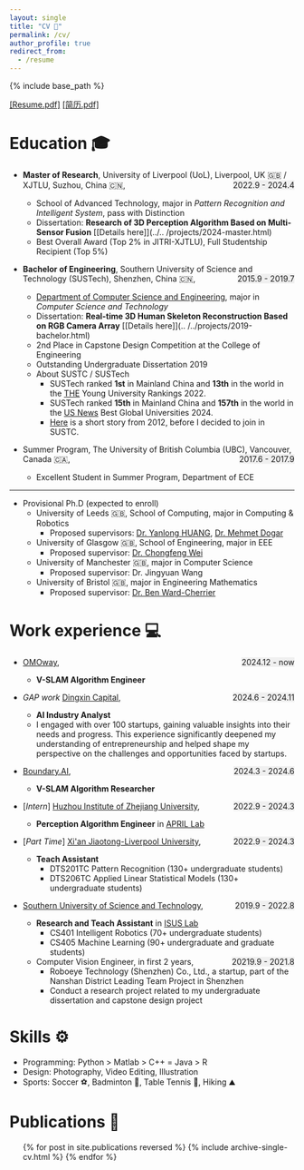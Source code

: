 ```yaml
---
layout: single
title: "CV 📑"
permalink: /cv/
author_profile: true
redirect_from:
  - /resume
---
```


{% include base_path %}

[[Resume.pdf]](https://drive.google.com/file/d/1tV_HWoPmH-wsyAeUMnmPxYyeKQkzrKXr/preview)
[[简历.pdf]](https://drive.google.com/file/d/1drHYbIYqrfC0wJuacXsuvxk_bc-8C5Ar/preview)

Education 🎓
======
* **Master of Research**, University of Liverpool (UoL), Liverpool, UK 🇬🇧 / XJTLU, Suzhou, China 🇨🇳, <span 
  style="float: right; background-color: #f0f0f0;">2022.9 - 2024.4</span>
  * School of Advanced Technology, major in _Pattern Recognition and Intelligent System_, pass with Distinction 
  * Dissertation: **Research of 3D Perception Algorithm Based on Multi-Sensor Fusion** [[Details here]](../..
    /projects/2024-master.html)
  * Best Overall Award (Top 2% in JITRI-XJTLU), Full Studentship Recipient (Top 5%)


* **Bachelor of Engineering**, Southern University of Science and Technology (SUSTech), Shenzhen, China 🇨🇳, <span 
  style="float: right; background-color: #f0f0f0;">2015.9 - 2019.7</span>
  * [Department of Computer Science and Engineering](https://cse.sustech.edu.cn/en), major in _Computer Science and Technology_
  * Dissertation: **Real-time 3D Human Skeleton Reconstruction Based on RGB Camera Array** [[Details here]](..
    /../projects/2019-bachelor.html)
  * 2nd Place in Capstone Design Competition at the College of Engineering
  * Outstanding Undergraduate Dissertation 2019
  * About SUSTC / SUSTech
    * SUSTech ranked **1st** in Mainland China and **13th** in the world in the [THE](https://www.timeshighereducation.com) Young University Rankings 2022.
    * SUSTech ranked **15th** in Mainland China and **157th** in the world in the [US News](https://www.timeshighereducation.com) Best Global Universities 2024.
    * [Here](https://www.nature.com/articles/nature.2012.10631) is a short story from 2012, before I decided to join in SUSTC. 

* Summer Program, The University of British Columbia (UBC), Vancouver, Canada 🇨🇦, <span style="float: right; 
  background-color: #f0f0f0;">2017.6 - 2017.9</span>
  * Excellent Student in Summer Program, Department of ECE

-----
* Provisional Ph.D (expected to enroll)
  * University of Leeds 🇬🇧, School of Computing, major in Computing & Robotics
    * Proposed supervisors: [Dr. Yanlong HUANG](https://eps.leeds.ac.uk/computing/staff/8178/dr-yanlong-huang), [Dr. Mehmet Dogar](https://eps.leeds.ac.uk/computing/staff/743/dr-mehmet-dogar)
  * University of Glasgow 🇬🇧, School of Engineering, major in EEE
    * Proposed supervisor: [Dr. Chongfeng Wei](https://www.gla.ac.uk/schools/engineering/staff/chongfengwei/)
  * University of Manchester 🇬🇧, major in Computer Science
    * Proposed supervisor: Dr. Jingyuan Wang
  * University of Bristol 🇬🇧, major in Engineering Mathematics
    * Proposed supervisor: [Dr. Ben Ward-Cherrier](https://www.bristol.ac.uk/people/person/Ben-Ward-Cherrier-054a2ca1-4381-4f3d-892d-0492cd713e37/)


Work experience 💻 
======
* [OMOway](https://www.omoway.com/), <span style="float: right; background-color: #f0f0f0;">2024.12 - now</span>
  * **V-SLAM Algorithm Engineer**

* *GAP work* [Dingxin Capital](http://www.dingxin-capital.com), <span style="float: right; background-color: #f0f0f0;
  ">2024.6 - 2024.11</span>
  * **AI Industry Analyst**
  * I engaged with over 100 startups, gaining valuable insights into their needs and progress. This experience significantly deepened my understanding of entrepreneurship and helped shape my perspective on the challenges and opportunities faced by startups.

* [Boundary.AI](https://www.boundaryai.cn/en), <span style="float: right; background-color: #f0f0f0;">2024.3 - 2024.6</span>
  * **V-SLAM Algorithm Researcher**

* [*Intern*] [Huzhou Institute of Zhejiang University](http://hzi.zju.edu.cn), <span style="float: right; 
  background-color: 
  #f0f0f0;">2022.9 - 2024.3</span>
  * **Perception Algorithm Engineer** in [APRIL Lab](https://april.zju.edu.cn)

* [*Part Time*] [Xi'an Jiaotong-Liverpool University](https://www.xjtlu.edu.cn/en), <span style="float: right; background-color: #f0f0f0;">2022.9 - 2024.3</span>
  * **Teach Assistant**
    * DTS201TC Pattern Recognition (130+ undergraduate students)
    * DTS206TC Applied Linear Statistical Models (130+ undergraduate students)

* [Southern University of Science and Technology](https://www.sustech.edu.cn/en/), <span style="float: right; background-color: #f0f0f0;">2019.9 - 
  2022.8</span>
  * **Research and Teach Assistant** in [ISUS Lab](https://github.com/sustech-isus)
    * CS401 Intelligent Robotics (70+ undergraduate students)
    * CS405 Machine Learning (90+ undergraduate and graduate students)
  * Computer Vision Engineer, in first 2 years, <span style="float: right; background-color: #f0f0f0;">20219.9 - 2021.8</span>
    * Roboeye Technology (Shenzhen) Co., Ltd., a startup, part of the Nanshan District Leading Team Project in Shenzhen
    * Conduct a research project related to my undergraduate dissertation and capstone design project

[//]: # (* [*Intern*] Baker Tilly China Certified Public Accountants, <span style="float: right; background-color: #f0f0f0;">2018.5 - 2018.8</span>)

[//]: # (  * Due Diligence Analyst)
  
Skills ⚙️ 
======
* Programming: Python > Matlab > C++ = Java > R
* Design: Photography, Video Editing, Illustration
* Sports: Soccer ⚽️, Badminton 🏸, Table Tennis 🏓, Hiking ⛰️

Publications 📑 
======
  <ul>{% for post in site.publications reversed %}
    {% include archive-single-cv.html %}
  {% endfor %}</ul>